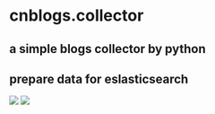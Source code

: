 # cnblogs.collector
## a simple blogs collector by python 
## prepare data for eslasticsearch 
![](http://images2015.cnblogs.com/blog/841545/201702/841545-20170221073438210-548865985.png) 
![](hhttp://images2015.cnblogs.com/blog/841545/201702/841545-20170221073446304-703171113.png) 
